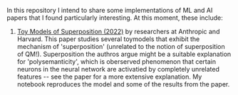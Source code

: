 In this repository I intend to share some implementations of ML and AI papers that I found particularly interesting. At this moment, these include:
1) [Toy Models of Superposition (2022)](https://transformer-circuits.pub/2022/toy_model/index.html) by researchers at Anthropic and Harvard. This paper studies several toymodels that exhibit the mechanism of 'superposition' (unrelated to the notion of superposition of QM!). Superposition the authros argue might be a suitable explanation for 'polysemanticity', which is oberserved phenomenon that certain neurons in the neural network are activatied by completely unrelated features -- see the paper for a more extensive explanation. My notebook reproduces the model and some of the results from the paper.
